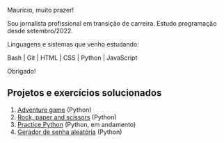 Maurício, muito prazer!

Sou jornalista profissional em transição de carreira. Estudo programação desde setembro/2022.

Linguagens e sistemas que venho estudando:

Bash | Git | HTML | CSS | Python | JavaScript

Obrigado!

## Projetos e exercícios solucionados

1. [Adventure game](https://github.com/osouza500/adventure_game) (Python)
2. [Rock, paper and scissors](https://github.com/osouza500/rock-paper-scissors) (Python)
3. [Practice Python](https://github.com/osouza500/practice-python) (Python, em andamento)
4. [Gerador de senha aleatória](https://github.com/osouza500/gerador_senha) (Python)


